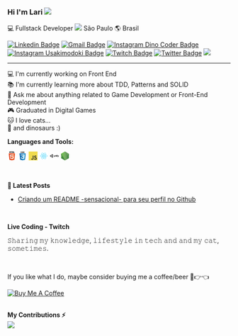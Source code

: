 <p align="center">
 <!-- <img width="100%" src="https://user-images.githubusercontent.com/29931326/87113083-d75cc500-c243-11ea-96d5-4567b121f7d7.png" /> -->
</p>

### Hi I'm Lari <img src="https://user-images.githubusercontent.com/29931326/125177555-2e78db00-e1b3-11eb-9e49-409c4f649cf5.gif" width="30px">

💻 Fullstack Developer  <img src="https://image.flaticon.com/icons/svg/197/197386.svg" width="13"/> São Paulo 🌎 Brasil


[![Linkedin Badge](https://img.shields.io/badge/-LarissaAzevedo-blue?style=flat-square&logo=Linkedin&logoColor=white&link=https://www.linkedin.com/in/larissa-santos-de-azevedo-65bb6a171)](https://www.linkedin.com/in/larissa-santos-de-azevedo-65bb6a171)
[![Gmail Badge](https://img.shields.io/badge/-lari.santosazevedo-c14438?style=flat-square&logo=Gmail&logoColor=white&link=mailto:lari.santosazevedo@gmail.com)](mailto:lari.santosazevedo@gmail.com)
[![Instagram Dino Coder Badge](https://img.shields.io/badge/-dino.coder-blue?style=flat-square&logo=Instagram&logoColor=white&link=https://www.instagram.com/code.lari/?hl=pt-br)](https://www.instagram.com/dino.coder/?hl=pt-br)
[![Instagram Usakimodoki Badge](https://img.shields.io/badge/-usakimodoki-blue?style=flat-square&logo=Instagram&logoColor=white&link=https://www.instagram.com/usakimodoki/)](https://www.instagram.com/usakimodoki/)
[![Twitch Badge](https://img.shields.io/badge/-usakimodoki-A970FF?style=flat&labelColor=A970FF&logo=twitch&logoColor=white&link=https://twitter.com/usakimodoki)](https://twitter.com/usakimodoki)
[![Twitter Badge](https://img.shields.io/badge/-usakimodoki-1ca0f1?style=flat&labelColor=1ca0f1&logo=twitter&logoColor=white&link=https://twitter.com/usakimodoki)](https://twitter.com/usakimodoki)
![](https://visitor-badge.glitch.me/badge?page_id=LarissaAzevedo.LarissaAzevedo)

---

💻 I'm currently working on Front End<br>
📚 I'm currently learning more about TDD, Patterns and SOLID<br>
💬 Ask me about anything related to Game Development or Front-End Development<br>
🎮 Graduated in Digital Games<br>
🐱 I love cats...<br>
🦖 and dinosaurs :)

**Languages and Tools:**  

<code><img height="20" src="https://raw.githubusercontent.com/github/explore/80688e429a7d4ef2fca1e82350fe8e3517d3494d/topics/html/html.png"></code>
<code><img height="20" src="https://raw.githubusercontent.com/github/explore/80688e429a7d4ef2fca1e82350fe8e3517d3494d/topics/css/css.png"></code>
<code><img height="20" src="https://raw.githubusercontent.com/github/explore/80688e429a7d4ef2fca1e82350fe8e3517d3494d/topics/javascript/javascript.png"></code>
<code><img height="20" src="https://raw.githubusercontent.com/github/explore/80688e429a7d4ef2fca1e82350fe8e3517d3494d/topics/react/react.png"></code>
<code><img height="20" src="https://raw.githubusercontent.com/github/explore/80688e429a7d4ef2fca1e82350fe8e3517d3494d/topics/unity/unity.png"></code>
<code><img height="20" src="https://raw.githubusercontent.com/github/explore/80688e429a7d4ef2fca1e82350fe8e3517d3494d/topics/nodejs/nodejs.png"></code>

<br/>

**📕 Latest Posts**   
- [Criando um README -sensacional- para seu perfil no Github](https://www.linkedin.com/pulse/criando-um-readmemd-sensacional-para-seu-perfil-santos-de-azevedo/)

<br/>

**Live Coding - Twitch**


𝚂𝚑𝚊𝚛𝚒𝚗𝚐 𝚖𝚢 𝚔𝚗𝚘𝚠𝚕𝚎𝚍𝚐𝚎, 𝚕𝚒𝚏𝚎𝚜𝚝𝚢𝚕𝚎 𝚒𝚗 𝚝𝚎𝚌𝚑 𝚊𝚗𝚍 𝚊𝚗𝚍 𝚖𝚢 𝚌𝚊𝚝, 𝚜𝚘𝚖𝚎𝚝𝚒𝚖𝚎𝚜.

<br/>


If you like what I do, maybe consider buying me a coffee/beer 🥺👉👈

<a href="https://www.buymeacoffee.com/usakimodoki" target="_blank">
<img src="https://cdn.buymeacoffee.com/buttons/v2/default-red.png" alt="Buy Me A Coffee" width="150" >
</a>

<br/>
<br/>

**My Contributions ⚡**
<br/>
<a href="https://github.com/LarissaAzevedo/github-readme-stats">
  <img align="left" src="https://github-readme-stats.vercel.app/api?username=LarissaAzevedo&count_private=true&show_icons=true&theme=onedark" />
</a>

<br/>
</samp>
